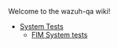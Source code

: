Welcome to the wazuh-qa wiki!

* [System Tests](https://github.com/wazuh/wazuh-qa/wiki/System-testing)
  * [FIM System tests](https://github.com/wazuh/wazuh-qa/wiki/FIM-System-tests)

